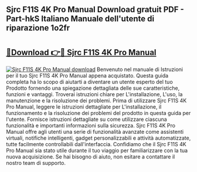 ## Sjrc F11S 4K Pro Manual Download gratuit PDF - Part-hkS Italiano Manuale dell'utente di riparazione 1o2fr

# <h2><a href="http://dfdeyz1.blite.top/?on=Sjrc+F11S+4K+Pro+Manual">🔗Download 👉🔴 Sjrc F11S 4K Pro Manual</a></h2>

[![Sjrc F11S 4K Pro Manual download](https://i.imgur.com/lujVjoI.png)](http://dfdeyz1.blite.top/?on=Sjrc+F11S+4K+Pro+Manual)
Benvenuto nel manuale di Istruzioni per il tuo Sjrc F11S 4K Pro Manual appena acquistato. Questa guida completa ha lo scopo di aiutarti a diventare un utente esperto del tuo Prodotto fornendo una spiegazione dettagliata delle sue caratteristiche, funzioni e vantaggi. Troverai istruzioni chiare per L'installazione, L'uso, la manutenzione e la risoluzione dei problemi. Prima di utilizzare Sjrc F11S 4K Pro Manual, leggere le istruzioni dettagliate per L'installazione, il funzionamento e la risoluzione dei problemi del prodotto in questa guida per l'utente. Fornisce istruzioni dettagliate su come utilizzare ciascuna funzionalità e importanti informazioni sulla sicurezza. Sjrc F11S 4K Pro Manual offre agli utenti una serie di funzionalità avanzate come assistenti virtuali, notifiche intelligenti, gadget personalizzabili e attività automatizzate, tutte facilmente controllabili dall'interfaccia. Confidiamo che il Sjrc F11S 4K Pro Manual sia stato utile durante il tuo viaggio per familiarizzare con la tua nuova acquisizione. Se hai bisogno di aiuto, non esitare a contattare il nostro team di supporto.
